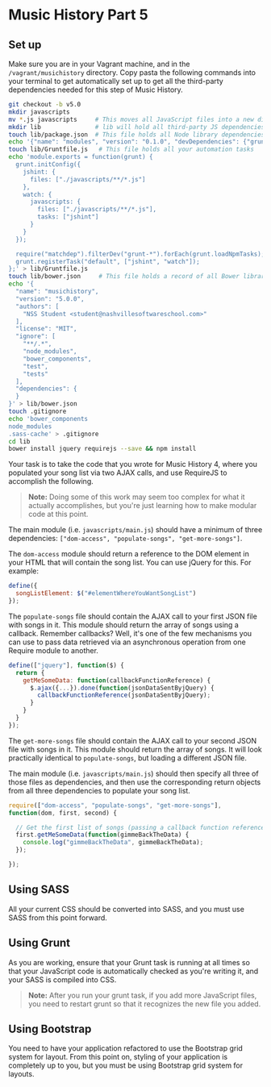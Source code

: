 # Music History Part 5

## Set up

Make sure you are in your Vagrant machine, and in the `/vagrant/musichistory` directory. Copy pasta the following commands into your terminal to get automatically set up to get all the third-party dependencies needed for this step of Music History. 

```bash
git checkout -b v5.0
mkdir javascripts
mv *.js javascripts     # This moves all JavaScript files into a new directory
mkdir lib               # lib will hold all third-party JS dependencies
touch lib/package.json  # This file holds all Node library dependencies
echo '{"name": "modules", "version": "0.1.0", "devDependencies": {"grunt": "~0.4.5", "grunt-contrib-jshint": "^0.11.2", "grunt-contrib-nodeunit": "~0.4.1", "grunt-contrib-uglify": "~0.5.0", "grunt-contrib-watch": "^0.6.1", "matchdep": "^0.3.0"} }' > lib/package.json
touch lib/Gruntfile.js   # This file holds all your automation tasks
echo 'module.exports = function(grunt) {
  grunt.initConfig({
    jshint: {
      files: ["./javascripts/**/*.js"]
    },
    watch: {
      javascripts: {
        files: ["./javascripts/**/*.js"],
        tasks: ["jshint"]
      }
    }
  });

  require("matchdep").filterDev("grunt-*").forEach(grunt.loadNpmTasks);
  grunt.registerTask("default", ["jshint", "watch"]);
};' > lib/Gruntfile.js
touch lib/bower.json     # This file holds a record of all Bower libraries you use
echo '{
  "name": "musichistory",
  "version": "5.0.0",
  "authors": [
    "NSS Student <student@nashvillesoftwareschool.com>"
  ],
  "license": "MIT",
  "ignore": [
    "**/.*",
    "node_modules",
    "bower_components",
    "test",
    "tests"
  ],
  "dependencies": {
  }
}' > lib/bower.json
touch .gitignore
echo 'bower_components
node_modules
.sass-cache' > .gitignore
cd lib
bower install jquery requirejs --save && npm install

```

Your task is to take the code that you wrote for Music History 4, where you populated your song list via two AJAX calls, and use RequireJS to accomplish the following.

> **Note:** Doing some of this work may seem too complex for what it actually accomplishes, but you're just learning how to make modular code at this point.

The main module (i.e. `javascripts/main.js`) should have a minimum of three dependencies: `["dom-access", "populate-songs", "get-more-songs"]`.

The `dom-access` module should return a reference to the DOM element in your HTML that will contain the song list. You can use jQuery for this. For example:

```js
define({
  songListElement: $("#elementWhereYouWantSongList")
});
```

The `populate-songs` file should contain the AJAX call to your first JSON file with songs in it. This module should return the array of songs using a callback. Remember callbacks?  Well, it's one of the few mechanisms you can use to pass data retrieved via an asynchronous operation from one Require module to another.

```js
define(["jquery"], function($) {
  return {
    getMeSomeData: function(callbackFunctionReference) {
      $.ajax({...}).done(function(jsonDataSentByjQuery) {
        callbackFunctionReference(jsonDataSentByjQuery);
      }
    }
  }
});
```
The `get-more-songs` file should contain the AJAX call to your second JSON file with songs in it. This module should return the array of songs. It will look practically identical to `populate-songs`, but loading a different JSON file.

The main module (i.e. `javascripts/main.js`) should then specify all three of those files as dependencies, and then use the corresponding return objects from all three dependencies to populate your song list.

```js
require(["dom-access", "populate-songs", "get-more-songs"], 
function(dom, first, second) {

  // Get the first list of songs (passing a callback function reference)
  first.getMeSomeData(function(gimmeBackTheData) {
    console.log("gimmeBackTheData", gimmeBackTheData);
  });

}); 
```

## Using SASS

All your current CSS should be converted into SASS, and you must use SASS from this point forward.

## Using Grunt

As you are working, ensure that your Grunt task is running at all times so that your JavaScript code is automatically checked as you're writing it, and your SASS is compiled into CSS.

> **Note:** After you run your grunt task, if you add more JavaScript files, you need to restart grunt so that it recognizes the new file you added.

## Using Bootstrap

You need to have your application refactored to use the Bootstrap grid system for layout. From this point on, styling of your application is completely up to you, but you must be using Bootstrap grid system for layouts.

